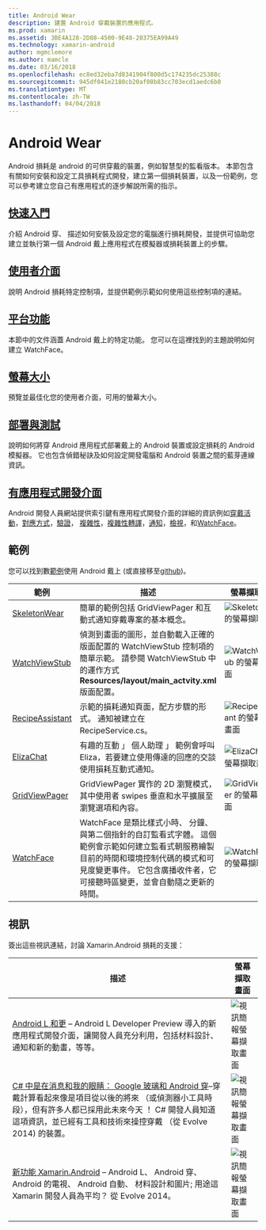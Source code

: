 ```yaml
---
title: Android Wear
description: 建置 Android 穿戴裝置的應用程式。
ms.prod: xamarin
ms.assetid: 3BE4A128-2D88-4500-9E48-20375EA99A49
ms.technology: xamarin-android
author: mgmclemore
ms.author: mamcle
ms.date: 03/16/2018
ms.openlocfilehash: ec8ed32eba7d8341904f800d5c174235dc25388c
ms.sourcegitcommit: 945df041e2180cb20af08b83cc703ecd1aedc6b0
ms.translationtype: MT
ms.contentlocale: zh-TW
ms.lasthandoff: 04/04/2018
---
```

# <a name="android-wear"></a>Android Wear

Android 損耗是 android 的可供穿戴的裝置，例如智慧型的監看版本。 本節包含有關如何安裝和設定工具損耗程式開發，建立第一個損耗裝置，以及一份範例，您可以參考建立您自己有應用程式的逐步解說所需的指示。

##  <a name="getting-startedandroidwearget-startedindexmd"></a>[快速入門](~/android/wear/get-started/index.md)

介紹 Android 穿、 描述如何安裝及設定您的電腦進行損耗開發，並提供可協助您建立並執行第一個 Android 戴上應用程式在模擬器或損耗裝置上的步驟。

##  <a name="user-interfaceandroidwearuser-interfaceindexmd"></a>[使用者介面](~/android/wear/user-interface/index.md)

說明 Android 損耗特定控制項，並提供範例示範如何使用這些控制項的連結。

##  <a name="platform-featuresandroidwearplatformindexmd"></a>[平台功能](~/android/wear/platform/index.md)

本節中的文件涵蓋 Android 戴上的特定功能。 您可以在這裡找到的主題說明如何建立 WatchFace。

##  <a name="screen-sizesandroidwearscreen-sizesmd"></a>[螢幕大小](~/android/wear/screen-sizes.md)

預覽並最佳化您的使用者介面，可用的螢幕大小。

##  <a name="deployment--testingandroidweardeploy-testindexmd"></a>[部署與測試](~/android/wear/deploy-test/index.md)

說明如何將穿 Android 應用程式部署戴上的 Android 裝置或設定損耗的 Android 模擬器。 它也包含偵錯秘訣及如何設定開發電腦和 Android 裝置之間的藍芽連線資訊。

##  <a name="wear-apishttpsdeveloperandroidcomreferenceandroidsupportwearable"></a>[有應用程式開發介面](https://developer.android.com/reference/android/support/wearable)

Android 開發人員網站提供索引鍵有應用程式開發介面的詳細的資訊例如[穿戴活動](https://developer.android.com/reference/android/support/wearable/activity/package-summary.html)，[對應方式](https://developer.android.com/reference/com/google/android/wearable/intent/package-summary.html)，[驗證](https://developer.android.com/reference/android/support/wearable/authentication/package-summary.html)， [複雜性](https://developer.android.com/reference/android/support/wearable/complications/package-summary.html)，[複雜性轉譯](https://developer.android.com/reference/android/support/wearable/complications/rendering/package-summary.html)，[通知](https://developer.android.com/reference/android/support/wearable/notifications/package-summary.html)，[檢視](https://developer.android.com/reference/android/support/wearable/view/package-summary.html)，和[WatchFace](https://developer.android.com/reference/android/support/wearable/watchface/package-summary.html)。



## <a name="samples"></a>範例

您可以找到數[範例](https://developer.xamarin.com/samples/android/Android%20Wear/)使用 Android 戴上 (或直接移至[github](https://github.com/xamarin/monodroid-samples/tree/master/wear))。 

|範例|描述|螢幕擷取畫面|
|--- |--- |--- |
|[SkeletonWear](https://developer.xamarin.com/samples/SkeletonWear/)|簡單的範例包括 GridViewPager 和互動式通知穿戴專案的基本概念。|![Skeletonwear 的螢幕擷取畫面](images/skeleton.png)|
|[WatchViewStub](https://developer.xamarin.com/samples/WatchViewStub/)|偵測到畫面的圖形，並自動載入正確的版面配置的 WatchViewStub 控制項的簡單示範。  請參閱 WatchViewStub 中的運作方式**Resources/layout/main_actvity.xml**版面配置。|![WatchViewStub 的螢幕擷取畫面](images/watchview.png)|
|[RecipeAssistant](https://developer.xamarin.com/samples/RecipeAssistant/)|示範的損耗通知頁面，配方步驟的形式。 通知被建立在 RecipeService.cs。|![RecipeAssistant 的螢幕擷取畫面](images/recipeassist.png)|
|[ElizaChat](https://developer.xamarin.com/samples/ElizaChat/)|有趣的互動 」 個人助理 」 範例會呼叫 Eliza，若要建立使用傳達的回應的交談使用損耗互動式通知。|![ElizaChat 的螢幕擷取畫面](images/eliza.png)|
|[GridViewPager](https://developer.xamarin.com/samples/GridViewPager/)|GridViewPager 實作的 2D 瀏覽模式，其中使用者 swipes 垂直和水平擴展至瀏覽選項和內容。|![GridViewPager 的螢幕擷取畫面](images/gridviewpager.png)|
|[WatchFace](https://developer.xamarin.com/samples/monodroid/wear/WatchFace)|WatchFace 是類比樣式小時、 分鐘、 與第二個指針的自訂監看式字體。 這個範例會示範如何建立監看式朝服務繪製目前的時間和環境控制代碼的模式和可見度變更事件。 它包含廣播收件者，它可接聽時區變更，並會自動隨之更新的時間。|![WatchFace 的螢幕擷取畫面](images/gridviewpager.png)|


##  <a name="videos"></a>視訊

簽出這些視訊連結，討論 Xamarin.Android 損耗的支援：

|描述|螢幕擷取畫面|
|--- |--- |
|[Android L 和更](http://blog.xamarin.com/webinar-recording-android-l-and-so-much-more/) &ndash; Android L Developer Preview 導入的新應用程式開發介面，讓開發人員充分利用，包括材料設計、 通知和新的動畫，等等。|![視訊簡報螢幕擷取畫面](images/video-android-l.png)|
|[C# 中是在消息和我的眼睛： Google 玻璃和 Android 穿](https://www.youtube.com/watch?v=80H8tXByZQc)&ndash;穿戴計算看起來像是項目從以後的將來 （或偵測器小工具時段），但有許多人都已採用此未來今天 ！ C# 開發人員知道這項資訊，並已經有工具和技術來操控穿戴 （從 Evolve 2014) 的裝置。|![視訊簡報螢幕擷取畫面](images/video-eyes-ears.png)|
|[新功能 Xamarin.Android](https://www.youtube.com/watch?v=Gpqc2XZIQfU) &ndash; Android L、 Android 穿、 Android 的電視、 Android 自動、 材料設計和圖片; 用途這 Xamarin 開發人員為平均？ 從 Evolve 2014。|![視訊簡報螢幕擷取畫面](Images/video-whats-new.png)|


<!--

March 18
http://blog.xamarin.com/android-wear/

August 14
http://blog.xamarin.com/android-l-developer-preview-android-wear-support/

August 27
http://blog.xamarin.com/tips-for-your-first-android-wear-app/

Watch Face
https://github.com/Redth/Xamarin.Wear.WatchFace
-->
